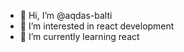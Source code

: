 - 👋 Hi, I’m @aqdas-balti
- 👀 I’m interested in react development
- 🌱 I’m currently learning react
<!---
aqdas-balti/aqdas-balti is a ✨ special ✨ repository because its `README.md` (this file) appears on your GitHub profile.
You can click the Preview link to take a look at your changes.
--->
